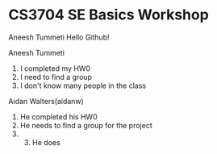 # CS3704 SE Basics Workshop
Aneesh Tummeti
Hello Github!

Aneesh Tummeti
1. I completed my HW0
2. I need to find a group
3. I don't know many people in the class

Aidan Walters(aidanw)
1. He completed his HW0
2. He needs to find a group for the project
3. 3. He does
